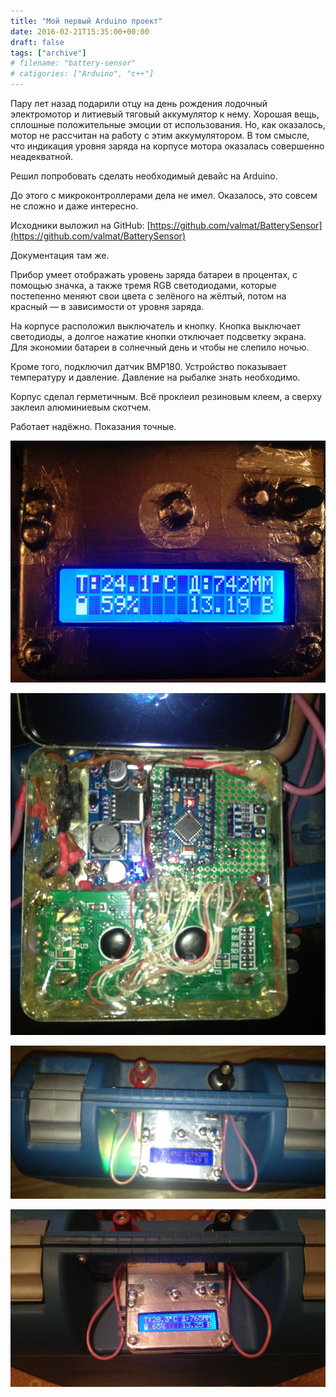 ```yaml
---
title: "Мой первый Arduino проект"
date: 2016-02-21T15:35:00+00:00
draft: false
tags: ["archive"]
# filename: "battery-sensor"
# catigories: ["Arduino", "c++"]
---
```


Пару лет назад подарили отцу на день рождения лодочный электромотор и литиевый тяговый аккумулятор к нему. Хорошая вещь, сплошные положительные эмоции от использования. Но, как оказалось, мотор не рассчитан на работу с этим аккумулятором. В том смысле, что индикация уровня заряда на корпусе мотора оказалась совершенно неадекватной.

Решил попробовать сделать необходимый девайс на Arduino.

До этого с микроконтроллерами дела не имел. Оказалось, это совсем не сложно и даже интересно.

Исходники выложил на GitHub: [https://github.com/valmat/BatterySensor](https://github.com/valmat/BatterySensor)

Документация там же.

Прибор умеет отображать уровень заряда батареи в процентах, с помощью значка, а также тремя RGB светодиодами, которые постепенно меняют свои цвета с зелёного на жёлтый, потом на красный — в зависимости от уровня заряда.

На корпусе расположил выключатель и кнопку. Кнопка выключает светодиоды, а долгое нажатие кнопки отключает подсветку экрана. Для экономии батареи в солнечный день и чтобы не слепило ночью.

Кроме того, подключил датчик BMP180. Устройство показывает температуру и давление. Давление на рыбалке знать необходимо.

Корпус сделал герметичным. Всё проклеил резиновым клеем, а сверху заклеил алюминиевым скотчем.

Работает надёжно. Показания точные.

![Корпус устройства, общий вид](./3.JPG)

![Вид устройства с другого ракурса](./4.JPG)

![Внутренности устройства](./5.JPG)

![Экран устройства в работе](./10.jpg)
